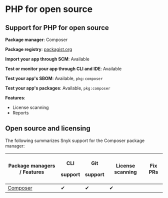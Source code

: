 # PHP for open source

## Support for PHP for open source

**Package manager**: Composer

**Package registry**: [packagist.org](https://packagist.org/)

**Import your app through SCM**: Available

**Test or monitor your app through CLI and IDE**: Available

**Test your app's SBOM**: Available, `pkg:composer`

**Test your app's packages**: Available, `pkg:composer`

**Features**:

* License scanning
* Reports

## Open source and licensing

The following summarizes Snyk support for the Composer package manager:

| Package managers / Features         | <p>CLI</p><p>support</p> | <p>Git</p><p>support</p> | License scanning | Fix PRs |
| ----------------------------------- | ------------------------ | ------------------------ | ---------------- | ------- |
| [Composer](https://getcomposer.org) | ✔︎                       | ✔︎                       | ✔︎               |         |

